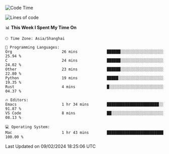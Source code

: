 <!--START_SECTION:waka-->
![Code Time](http://img.shields.io/badge/Code%20Time-1%2C792%20hrs%204%20mins-blue)

![Lines of code](https://img.shields.io/badge/From%20Hello%20World%20I%27ve%20Written-288.0%20thousand%20lines%20of%20code-blue)

📊 **This Week I Spent My Time On** 

```text
🕑︎ Time Zone: Asia/Shanghai

💬 Programming Languages: 
Org                      26 mins             ██████░░░░░░░░░░░░░░░░░░░   25.94 % 
C                        24 mins             ██████░░░░░░░░░░░░░░░░░░░   24.02 % 
Other                    23 mins             ██████░░░░░░░░░░░░░░░░░░░   22.80 % 
Python                   19 mins             █████░░░░░░░░░░░░░░░░░░░░   19.35 % 
Rust                     4 mins              █░░░░░░░░░░░░░░░░░░░░░░░░   04.37 % 

🔥 Editors: 
Emacs                    1 hr 34 mins        ███████████████████████░░   91.87 % 
VS Code                  8 mins              ██░░░░░░░░░░░░░░░░░░░░░░░   08.13 % 

💻 Operating System: 
Mac                      1 hr 43 mins        █████████████████████████   100.00 % 
```


 Last Updated on 09/02/2024 18:25:06 UTC
<!--END_SECTION:waka-->
